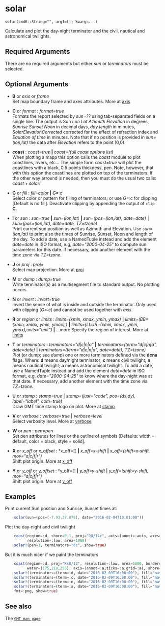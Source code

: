 # solar

	solar(cmd0::String="", arg1=[]; kwargs...)

Calculate and plot the day-night terminator and the civil, nautical and astronomical twilights.

Required Arguments
------------------

There are no required arguments but either *sun* or *terminators* must be selected.

Optional Arguments
------------------

- **B** or *axis* or *frame*\
  Set map boundary frame and axes attributes. More at [axis](@ref)

- **C** or *format* : *format=true*\
   Formats the report selected by *sun=??* using tab-separated fields on a single line. The
   output is Sun *Lon Lat Azimuth Elevation* in degrees, *Sunrise Sunset Noon* in decimal days,
   *day length* in minutes, *SolarElevationCorrected* corrected for the effect of refraction index
   and *Equation of time* in minutes. Note that if no position is provided in *sun=(lon,lat)* the
   data after *Elevation* refers to the point (0,0).

- **coast** : *coast=true* **|** *coast=(full coast options list)*\
   When plotting a mapp this option calls the *coast* module to plot coastlines, rivers, etc...
   The simple form *coast=true* will plot the coastlines with a black, 0.5 points thickness, pen.
   Note, however, that with this option the coastlines are plotted on top of the terminators. If the
   other way arround is needed, then you must do the usual two calls: *coast* + *solar!*

- **G** or *fill* : *fill=color* **|** *G=:c*\
   Select color or pattern for filling of terminators; or use *G=:c* for clipping [Default is no fill].
   Deactivate clipping by appending the output of `clip` **C**.

- **I** or *sun* : *sun=true* **|** *sun=(lon,lat)* **|** *sun=(pos=(lon,lat), date=date)* **|** *sun=(pos=(lon,lat), date=date, TZ=tzone)*\
   Print current sun position as well as Azimuth and Elevation. Use *sun=(lon,lat)* to print also the times of
   Sunrise, Sunset, Noon and length of the day. To add a date, use a NamedTuple instead and add the element
   *date=date* in ISO format, e.g, *date="2000-04-25"* to compute sun parameters for this date. If necessary,
   add another element with the time zone via *TZ=tzone*.

- **J** or *proj* : *proj=<parameters>*\
   Select map projection. More at [proj](@ref)

- **M** or *dump* : *dump=true*\
    Write terminator(s) as a multisegment file to standard output. No plotting occurs.

- **N** or *invert* : *invert=true*\
   Invert the sense of what is inside and outside the terminator. Only used with clipping (*G=:c*) and
   cannot be used together with *axis*.

- **R** or *region* or *limits* : *limits=(xmin, xmax, ymin, ymax)* **|** *limits=(BB=(xmin, xmax, ymin, ymax),)*
   **|** *limits=(LLUR=(xmin, xmax, ymin, ymax),units="unit")* **|** ...more 
   Specify the region of interest. More at [limits](@ref)

- **T** or *terminators* : *terminators="d|c|n|a"* **|** *terminators=(term="d|c|n|a", date=date)* **|** *terminators=(term="d|c|n|a", date=date), TZ=tzone)*\
   Plot (or dump; see *dump*) one or more terminators defined via the **dcna** flags. Where: **d** means
   day/night terminator; **c** means civil twilight; **n** means nautical twilight; **a** means astronomical
   twilight. To add a date, use a NamedTuple instead and add the element *date=date* in ISO format, e.g,
   *date="2000-04-25"* to know where the day-night was at that date. If necessary, add another element with
   the time zone via *TZ=tzone*. 

- **U** or *stamp* : *stamp=true* **|** *stamp=(just="code", pos=(dx,dy), label="label", com=true)*\
   Draw GMT time stamp logo on plot. More at [stamp](@ref)

- **V** or *verbose* : *verbose=true* **|** *verbose=level*\
   Select verbosity level. More at [verbose](@ref)

- **W** or *pen* : *pen=pen*\
   Set pen attributes for lines or the outline of symbols [Defaults: width = default, color = black, style = solid].

- **X** or *x_off* or *x_offset* : *x_off=[] **|** *x_off=x-shift* **|** *x_off=(shift=x-shift, mov="a|c|f|r")*\
   Shift plot origin. More at [x_off](@ref)

- **Y** or *y_off* or *y_offset* : *y_off=[] **|** *y_off=y-shift* **|** *y_off=(shift=y-shift, mov="a|c|f|r")*\
   Shift plot origin. More at [y_off](@ref)

Examples
--------

Print current Sun position and Sunrise, Sunset times at:

```julia
    solar(sun=(pos=(-7.93,37.079), date="2016-02-04T10:01:00"))
```

Plot the day-night and civil twilight 

```julia
    coast(region=:d, shore=0.1, proj="Q0/14c", axis=(annot=:auto, axes="WSen"),
          resolution=:low, area=1000)
    solar!(pen=1, terminators="dc", show=true)
```

But it is much nicer if we paint the terminators

```julia
    coast(region=:d, proj="Ks0/12", resolution=:low, area=5000, borders="1/0.5p,gray",
          water=(175,210,255), axis=(annot=:a,ticks=:a,grid=:a), shore=0.5) 
    solar!(terminators=(term=:d, date="2016-02-09T16:00:00"), fill="navy@95")
    solar!(terminators=(term=:c, date="2016-02-09T16:00:00"), fill="navy@85")
    solar!(terminators=(term=:n, date="2016-02-09T16:00:00"), fill="navy@80")
    solar!(terminators=(term=:a, date="2016-02-09T16:00:00"), fill="navy@80",
    fmt=:png, show=true)
```

See also
--------

The [`GMT man page`](http://docs.generic-mapping-tools.org/latest/solar.html)